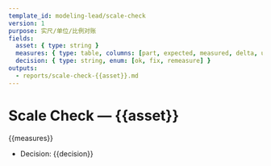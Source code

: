```yaml
---
template_id: modeling-lead/scale-check
version: 1
purpose: 实尺/单位/比例对账
fields:
  asset: { type: string }
  measures: { type: table, columns: [part, expected, measured, delta, unit] }
  decision: { type: string, enum: [ok, fix, remeasure] }
outputs:
  - reports/scale-check-{{asset}}.md
---
```


# Scale Check — {{asset}}

{{measures}}

- Decision: {{decision}}
